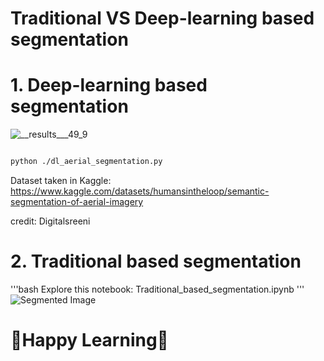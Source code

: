 # Traditional VS Deep-learning based segmentation

# 1. Deep-learning based  segmentation

![__results___49_9](https://user-images.githubusercontent.com/75832198/208297864-f130156c-a035-4d63-b826-f4c2e67939bb.png)

```bash

python ./dl_aerial_segmentation.py

```

Dataset taken in Kaggle: https://www.kaggle.com/datasets/humansintheloop/semantic-segmentation-of-aerial-imagery


credit: Digitalsreeni 

# 2. Traditional based segmentation

'''bash
Explore this notebook: Traditional_based_segmentation.ipynb
'''
![Segmented Image](https://github.com/VK-Ant/Traditional_and_Deeplearning_Based_Segmentation/assets/75832198/96b9a834-407b-45fb-bc06-05bf3c1b6a71)

# 🤗Happy Learning🤗
